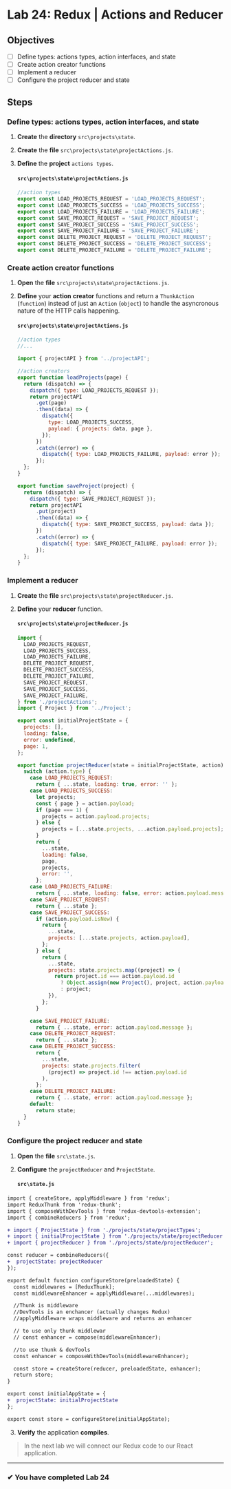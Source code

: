 # Lab 24: Redux | Actions and Reducer

## Objectives

- [ ] Define types: actions types, action interfaces, and state
- [ ] Create action creator functions
- [ ] Implement a reducer
- [ ] Configure the project reducer and state

## Steps

### Define types: actions types, action interfaces, and state

1. **Create** the **directory** `src\projects\state`.
2. **Create** the **file** `src\projects\state\projectActions.js`.
3. **Define** the **project** `actions types`.

   #### `src\projects\state\projectActions.js`

   ```js
   //action types
   export const LOAD_PROJECTS_REQUEST = 'LOAD_PROJECTS_REQUEST';
   export const LOAD_PROJECTS_SUCCESS = 'LOAD_PROJECTS_SUCCESS';
   export const LOAD_PROJECTS_FAILURE = 'LOAD_PROJECTS_FAILURE';
   export const SAVE_PROJECT_REQUEST = 'SAVE_PROJECT_REQUEST';
   export const SAVE_PROJECT_SUCCESS = 'SAVE_PROJECT_SUCCESS';
   export const SAVE_PROJECT_FAILURE = 'SAVE_PROJECT_FAILURE';
   export const DELETE_PROJECT_REQUEST = 'DELETE_PROJECT_REQUEST';
   export const DELETE_PROJECT_SUCCESS = 'DELETE_PROJECT_SUCCESS';
   export const DELETE_PROJECT_FAILURE = 'DELETE_PROJECT_FAILURE';
   ```

### Create action creator functions

1. **Open** the **file** `src\projects\state\projectActions.js`.
2. **Define** your **action** **creator** functions and return a `ThunkAction` (`function`) instead of just an `Action` (`object`) to handle the asyncronous nature of the HTTP calls happening.

   #### `src\projects\state\projectActions.js`

   ```js
   //action types
   //...

   import { projectAPI } from '../projectAPI';

   //action creators
   export function loadProjects(page) {
     return (dispatch) => {
       dispatch({ type: LOAD_PROJECTS_REQUEST });
       return projectAPI
         .get(page)
         .then((data) => {
           dispatch({
             type: LOAD_PROJECTS_SUCCESS,
             payload: { projects: data, page },
           });
         })
         .catch((error) => {
           dispatch({ type: LOAD_PROJECTS_FAILURE, payload: error });
         });
     };
   }

   export function saveProject(project) {
     return (dispatch) => {
       dispatch({ type: SAVE_PROJECT_REQUEST });
       return projectAPI
         .put(project)
         .then((data) => {
           dispatch({ type: SAVE_PROJECT_SUCCESS, payload: data });
         })
         .catch((error) => {
           dispatch({ type: SAVE_PROJECT_FAILURE, payload: error });
         });
     };
   }
   ```

### Implement a reducer

1. **Create** the **file** `src\projects\state\projectReducer.js`.
2. **Define** your **reducer** function.

   #### `src\projects\state\projectReducer.js`

   ```js
   import {
     LOAD_PROJECTS_REQUEST,
     LOAD_PROJECTS_SUCCESS,
     LOAD_PROJECTS_FAILURE,
     DELETE_PROJECT_REQUEST,
     DELETE_PROJECT_SUCCESS,
     DELETE_PROJECT_FAILURE,
     SAVE_PROJECT_REQUEST,
     SAVE_PROJECT_SUCCESS,
     SAVE_PROJECT_FAILURE,
   } from './projectActions';
   import { Project } from '../Project';

   export const initialProjectState = {
     projects: [],
     loading: false,
     error: undefined,
     page: 1,
   };

   export function projectReducer(state = initialProjectState, action) {
     switch (action.type) {
       case LOAD_PROJECTS_REQUEST:
         return { ...state, loading: true, error: '' };
       case LOAD_PROJECTS_SUCCESS:
         let projects;
         const { page } = action.payload;
         if (page === 1) {
           projects = action.payload.projects;
         } else {
           projects = [...state.projects, ...action.payload.projects];
         }
         return {
           ...state,
           loading: false,
           page,
           projects,
           error: '',
         };
       case LOAD_PROJECTS_FAILURE:
         return { ...state, loading: false, error: action.payload.message };
       case SAVE_PROJECT_REQUEST:
         return { ...state };
       case SAVE_PROJECT_SUCCESS:
         if (action.payload.isNew) {
           return {
             ...state,
             projects: [...state.projects, action.payload],
           };
         } else {
           return {
             ...state,
             projects: state.projects.map((project) => {
               return project.id === action.payload.id
                 ? Object.assign(new Project(), project, action.payload)
                 : project;
             }),
           };
         }

       case SAVE_PROJECT_FAILURE:
         return { ...state, error: action.payload.message };
       case DELETE_PROJECT_REQUEST:
         return { ...state };
       case DELETE_PROJECT_SUCCESS:
         return {
           ...state,
           projects: state.projects.filter(
             (project) => project.id !== action.payload.id
           ),
         };
       case DELETE_PROJECT_FAILURE:
         return { ...state, error: action.payload.message };
       default:
         return state;
     }
   }
   ```

### Configure the project reducer and state

1. **Open** the **file** `src\state.js`.
2. **Configure** the `projectReducer` and `ProjectState`.

   #### `src\state.js`

```diff
import { createStore, applyMiddleware } from 'redux';
import ReduxThunk from 'redux-thunk';
import { composeWithDevTools } from 'redux-devtools-extension';
import { combineReducers } from 'redux';

+ import { ProjectState } from './projects/state/projectTypes';
+ import { initialProjectState } from './projects/state/projectReducer';
+ import { projectReducer } from './projects/state/projectReducer';

const reducer = combineReducers({
+  projectState: projectReducer
});

export default function configureStore(preloadedState) {
  const middlewares = [ReduxThunk];
  const middlewareEnhancer = applyMiddleware(...middlewares);

  //Thunk is middleware
  //DevTools is an enchancer (actually changes Redux)
  //applyMiddleware wraps middleware and returns an enhancer

  // to use only thunk middlewar
  // const enhancer = compose(middlewareEnhancer);

  //to use thunk & devTools
  const enhancer = composeWithDevTools(middlewareEnhancer);

  const store = createStore(reducer, preloadedState, enhancer);
  return store;
}

export const initialAppState = {
+  projectState: initialProjectState
};

export const store = configureStore(initialAppState);

```

3. **Verify** the application **compiles**.

> In the next lab we will connect our Redux code to our React application.

---

### &#10004; You have completed Lab 24
